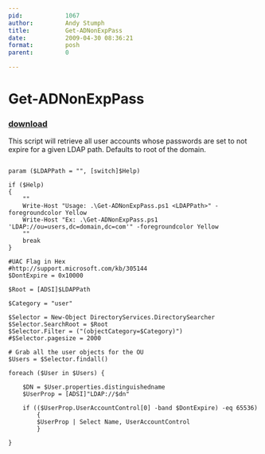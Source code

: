 ```yaml
---
pid:            1067
author:         Andy Stumph
title:          Get-ADNonExpPass
date:           2009-04-30 08:36:21
format:         posh
parent:         0

---
```


# Get-ADNonExpPass

### [download](Scripts\1067.ps1)

This script will retrieve all user accounts whose passwords are set to not expire for a given LDAP path. Defaults to root of the domain.

```posh

param ($LDAPPath = "", [switch]$Help)

if ($Help)
{
	""
	Write-Host "Usage: .\Get-ADNonExpPass.ps1 <LDAPPath>" -foregroundcolor Yellow
	Write-Host "Ex: .\Get-ADNonExpPass.ps1 'LDAP://ou=users,dc=domain,dc=com'" -foregroundcolor Yellow
	""
	break
}

#UAC Flag in Hex
#http://support.microsoft.com/kb/305144
$DontExpire = 0x10000

$Root = [ADSI]$LDAPPath

$Category = "user"

$Selector = New-Object DirectoryServices.DirectorySearcher
$Selector.SearchRoot = $Root 
$Selector.Filter = ("(objectCategory=$Category)")
#$Selector.pagesize = 2000

# Grab all the user objects for the OU
$Users = $Selector.findall()

foreach ($User in $Users) {

	$DN = $User.properties.distinguishedname
	$UserProp = [ADSI]"LDAP://$dn"
	
	if (($UserProp.UserAccountControl[0] -band $DontExpire) -eq 65536)
		{
		$UserProp | Select Name, UserAccountControl
		}

}

```

